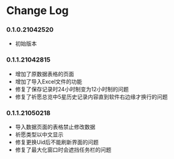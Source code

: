 # Change Log

### 0.1.0.21042520

- 初始版本

### 0.1.1.21042815

- 增加了原数据表格的页面
- 增加了导入Excel文件的功能
- 修复了保存记录时24小时制变为12小时制的问题
- 修复了祈愿总览中5星历史记录内容直到软件右边缘才换行的问题

### 0.1.1.21050218

- 导入数据页面的表格禁止修改数据
- 祈愿类型以中文显示
- 修复更换Uid后不能刷新界面的问题
- 修复了最大化窗口时会遮挡任务栏的问题